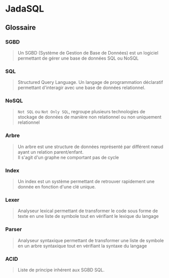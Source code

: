 # JadaSQL

## Glossaire

### SGBD
> Un SGBD (Système de Gestion de Base de Données) est un logiciel permettant de gérer une base de données SQL ou NoSQL

### SQL
> Structured Query Language. Un langage de programmation déclaratif permettant d'interagir avec une base de données relationnel.

### NoSQL
> `Not SQL` ou `Not Only SQL`, regroupe plusieurs technologies de stockage de données de manière non relationnel ou non uniquement relationnel

### Arbre
> Un arbre est une structure de données représenté par différent nœud ayant un relation parent/enfant.  
> Il s'agit d'un graphe ne comportant pas de cycle

### Index
> Un index est un système permettant de retrouver rapidement une donnée en fonction d'une clé unique.

### Lexer
> Analyseur lexical permettant de transformer le code sous forme de texte en une liste de symbole tout en vérifiant le lexique du langage

### Parser
> Analyseur syntaxique permettant de transformer une liste de symbole en un arbre syntaxique tout en vérifiant la syntaxe du langage

### ACID
> Liste de principe inhérent aux SGBD SQL.